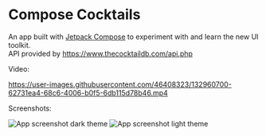 



# Compose Cocktails

An app built with [Jetpack Compose](https://developer.android.com/jetpack/compose) to experiment with and learn the new UI toolkit.  
API provided by https://www.thecocktaildb.com/api.php

Video:

https://user-images.githubusercontent.com/46408323/132960700-62731ea4-68c6-4006-b0f5-6db115d78b46.mp4



Screenshots:

![App screenshot dark theme](https://i.imgur.com/QtTcTQg.png)
![App screenshot light theme](https://i.imgur.com/PpiIYzs.png)
